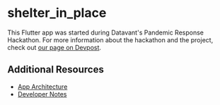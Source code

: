 # shelter_in_place

This Flutter app was started during Datavant's Pandemic Response Hackathon. For more information about the hackathon and the project, check out [our page on Devpost](https://devpost.com/software/distince).

## Additional Resources

- [App Architecture](app-architecture)
- [Developer Notes](notes.md)
